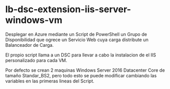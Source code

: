 # lb-dsc-extension-iis-server-windows-vm
Desplegar en Azure mediante un Script de PowerShell un Grupo de Disponibilidad que ogrece un Servicio Web cuya carga distribute un Balanceador de Carga. 

El propio script llama a un DSC para llevar a cabo la instalacion de el IIS personalizado para cada VM.

Por defecto se crean 2 maquinas Windows Server 2016 Datacenter Core de tamaño Standar_BS2, pero todo esto se puede modificar cambiando las variables en las primeras lineas del Script.

